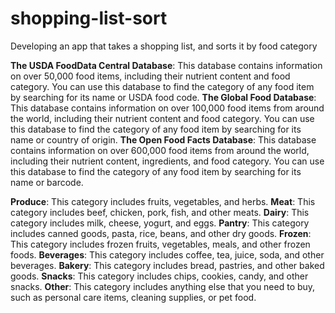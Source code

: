 # shopping-list-sort

Developing an app that takes a shopping list, and sorts it by food category

**The USDA FoodData Central Database**: This database contains information on over 50,000 food items, including their nutrient content and food category. You can use this database to find the category of any food item by searching for its name or USDA food code.
**The Global Food Database**: This database contains information on over 100,000 food items from around the world, including their nutrient content and food category. You can use this database to find the category of any food item by searching for its name or country of origin.
**The Open Food Facts Database**: This database contains information on over 600,000 food items from around the world, including their nutrient content, ingredients, and food category. You can use this database to find the category of any food item by searching for its name or barcode.

**Produce**: This category includes fruits, vegetables, and herbs.
**Meat**: This category includes beef, chicken, pork, fish, and other meats.
**Dairy**: This category includes milk, cheese, yogurt, and eggs.
**Pantry**: This category includes canned goods, pasta, rice, beans, and other dry goods.
**Frozen**: This category includes frozen fruits, vegetables, meals, and other frozen foods.
**Beverages**: This category includes coffee, tea, juice, soda, and other beverages.
**Bakery**: This category includes bread, pastries, and other baked goods.
**Snacks**: This category includes chips, cookies, candy, and other snacks.
**Other**: This category includes anything else that you need to buy, such as personal care items, cleaning supplies, or pet food.
